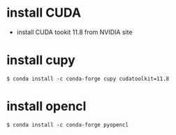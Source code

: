# install CUDA
- install CUDA tookit 11.8 from NVIDIA site

# install cupy
```shell
$ conda install -c conda-forge cupy cudatoolkit=11.8
```

# install opencl
```shell
$ conda install -c conda-forge pyopencl
```